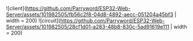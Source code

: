 ![client](https://github.com/Parryword/ESP32-Web-Server/assets/101982505/fb56c2f8-04d8-4892-aecc-051204a45bf3 | width = 200)
![circuit](https://github.com/Parryword/ESP32-Web-Server/assets/101982505/28cf1d01-a283-48b8-830c-5ad91619e111 | width = 200)
